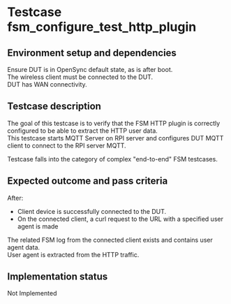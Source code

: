 # Testcase fsm_configure_test_http_plugin

## Environment setup and dependencies

Ensure DUT is in OpenSync default state, as is after boot.\
The wireless client must be connected to the DUT.\
DUT has
WAN connectivity.

## Testcase description

The goal of this testcase is to verify that the FSM HTTP plugin is correctly configured to be able to extract the HTTP
user data.\
This testcase starts MQTT Server on RPI server and configures DUT MQTT client to connect to the RPI server
MQTT.

Testcase falls into the category of complex "end-to-end" FSM testcases.

## Expected outcome and pass criteria

After:

- Client device is successfully connected to the DUT.
- On the connected client, a curl request to the URL with a specified user agent is made

The related FSM log from the connected client exists and contains user agent data.\
User agent is extracted from the
HTTP traffic.

## Implementation status

Not Implemented
